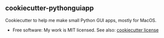 ## cookiecutter-pythonguiapp

Cookiecutter to help me make small Python GUI apps, mostly for MacOS.

-   Free software: My work is MIT licensed. See also: [cookiecutter
    license](https://github.com/audreyr/cookiecutter-pypackage/blob/master/LICENSE)
